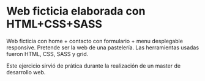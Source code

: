 # Web ficticia elaborada con HTML+CSS+SASS

Web ficticia con home + contacto con formulario + menu desplegable responsive. Pretende ser la web de una pastelería. Las herramientas usadas fueron HTML, CSS, SASS y grid. 

Este ejercicio sirvió de prática durante la realización de un master de desarrollo web.
